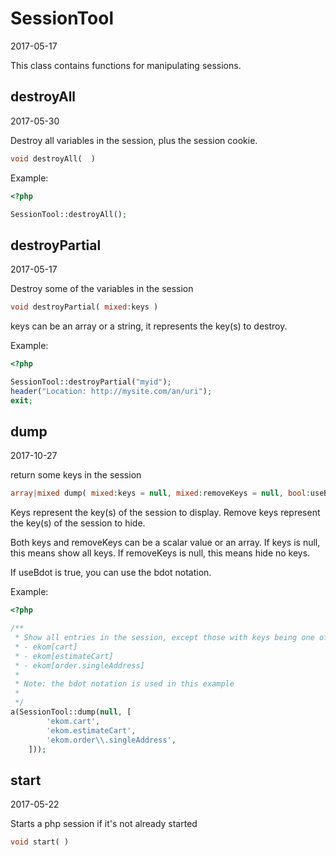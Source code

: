 SessionTool
=====================
2017-05-17



This class contains functions for manipulating sessions.





destroyAll
-----------
2017-05-30

Destroy all variables in the session, plus the session cookie.


```php
void destroyAll(  )
```




Example:

```php
<?php

SessionTool::destroyAll();

```


destroyPartial
-----------
2017-05-17

Destroy some of the variables in the session


```php
void destroyPartial( mixed:keys )
```

keys can be an array or a string, it represents the key(s) to destroy.




Example:

```php
<?php

SessionTool::destroyPartial("myid");
header("Location: http://mysite.com/an/uri");
exit;

```




dump
-----------
2017-10-27

return some keys in the session


```php
array|mixed dump( mixed:keys = null, mixed:removeKeys = null, bool:useBdot = true )
```

Keys represent the key(s) of the session to display.
Remove keys represent the key(s) of the session to hide.

Both keys and removeKeys can be a scalar value or an array.
If keys is null, this means show all keys.
If removeKeys is null, this means hide no keys.

If useBdot is true, you can use the bdot notation.






Example:

```php
<?php

/**
 * Show all entries in the session, except those with keys being one of:
 * - ekom[cart]
 * - ekom[estimateCart]
 * - ekom[order.singleAddress]
 * 
 * Note: the bdot notation is used in this example
 * 
 */
a(SessionTool::dump(null, [
        'ekom.cart',
        'ekom.estimateCart',
        'ekom.order\\.singleAddress',
    ]));

```




start
-----------
2017-05-22


Starts a php session if it's not already started

```php
void start( )
```

